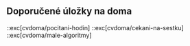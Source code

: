## Doporučené úložky na doma

::exc[cvdoma/pocitani-hodin]
::exc[cvdoma/cekani-na-sestku]
::exc[cvdoma/male-algoritmy]
